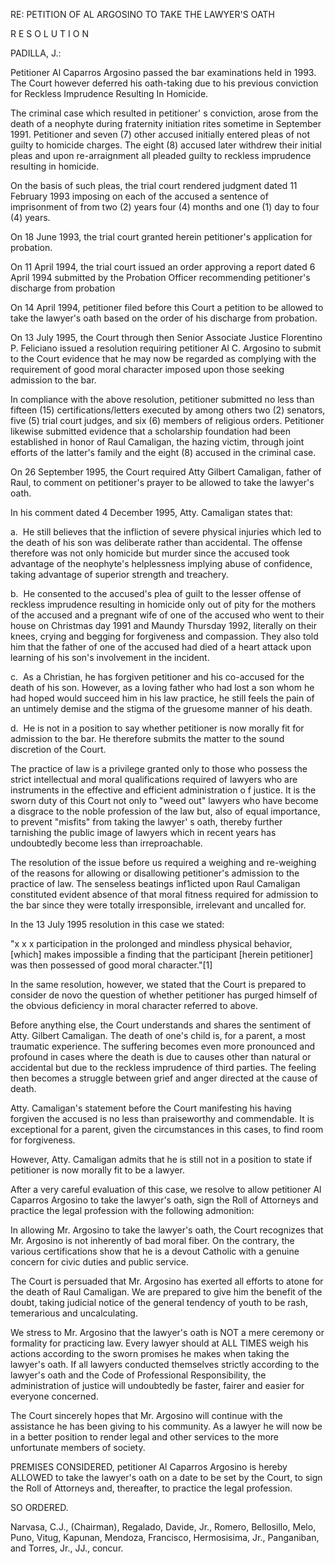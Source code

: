 RE: PETITION OF AL ARGOSINO TO TAKE THE LAWYER'S OATH

  

R E S O L U T I O N

PADILLA, J.:

  

Petitioner Al Caparros Argosino passed the bar examinations held in 1993. The Court however deferred his oath-taking due to his previous conviction for Reckless Imprudence Resulting In Homicide.

  

The criminal case which resulted in petitioner' s conviction, arose from the death of a neophyte during fraternity initiation rites sometime in September 1991. Petitioner and seven (7) other accused initially entered pleas of not guilty to homicide charges. The eight (8) accused later withdrew their initial pleas and upon re-arraignment all pleaded guilty to reckless imprudence resulting in homicide.

  

On the basis of such pleas, the trial court rendered judgment dated 11 February 1993 imposing on each of the accused a sentence of imprisonment of from two (2) years four (4) months and one (1) day to four (4) years.

  

On 18 June 1993, the trial court granted herein petitioner's application for probation.

  

On 11 April 1994, the trial court issued an order approving a report dated 6 April 1994 submitted by the Probation Officer recommending petitioner's discharge from probation

  

On 14 April 1994, petitioner filed before this Court a petition to be allowed to take the lawyer's oath based on the order of his discharge from probation.

  

On 13 July 1995, the Court through then Senior Associate Justice Florentino P. Feliciano issued a resolution requiring petitioner Al C. Argosino to submit to the Court evidence that he may now be regarded as complying with the requirement of good moral character imposed upon those seeking admission to the bar.

  

In compliance with the above resolution, petitioner submitted no less than fifteen (15) certifications/letters executed by among others two (2) senators, five (5) trial court judges, and six (6) members of religious orders. Petitioner likewise submitted evidence that a scholarship foundation had been established in honor of Raul Camaligan, the hazing victim, through joint efforts of the latter's family and the eight (8) accused in the criminal case.

  

On 26 September 1995, the Court required Atty Gilbert Camaligan, father of Raul, to comment on petitioner's prayer to be allowed to take the lawyer's oath.

  

In his comment dated 4 December 1995, Atty. Camaligan states that:

  

a.  He still believes that the infliction of severe physical injuries which led to the death of his son was deliberate rather than accidental. The offense therefore was not only homicide but murder since the accused took advantage of the neophyte's helplessness implying abuse of confidence, taking advantage of superior strength and treachery.

  

b.  He consented to the accused's plea of guilt to the lesser offense of reckless imprudence resulting in homicide only out of pity for the mothers of the accused and a pregnant wife of one of the accused who went to their house on Christmas day 1991 and Maundy Thursday 1992, literally on their knees, crying and begging for forgiveness and compassion. They also told him that the father of one of the accused had died of a heart attack upon learning of his son's involvement in the incident.

  

c.  As a Christian, he has forgiven petitioner and his co-accused for the death of his son. However, as a loving father who had lost a son whom he had hoped would succeed him in his law practice, he still feels the pain of an untimely demise and the stigma of the gruesome manner of his death.

  

d.  He is not in a position to say whether petitioner is now morally fit for admission to the bar. He therefore submits the matter to the sound discretion of the Court.

  

The practice of law is a privilege granted only to those who possess the strict intellectual and moral qualifications required of lawyers who are instruments in the effective and efficient administration o f justice. It is the sworn duty of this Court not only to "weed out" lawyers who have become a disgrace to the noble profession of the law but, also of equal importance, to prevent "misfits" from taking the lawyer' s oath, thereby further tarnishing the public image of lawyers which in recent years has undoubtedly become less than irreproachable.

  

The resolution of the issue before us required a weighing and re-weighing of the reasons for allowing or disallowing petitioner's admission to the practice of law. The senseless beatings inf1icted upon Raul Camaligan constituted evident absence of that moral fitness required for admission to the bar since they were totally irresponsible, irrelevant and uncalled for.

  

In the 13 July 1995 resolution in this case we stated:

"x x x participation in the prolonged and mindless physical behavior, [which] makes impossible a finding that the participant [herein petitioner] was then possessed of good moral character."[1]

In the same resolution, however, we stated that the Court is prepared to consider de novo the question of whether petitioner has purged himself of the obvious deficiency in moral character referred to above.

  

Before anything else, the Court understands and shares the sentiment of Atty. Gilbert Camaligan. The death of one's child is, for a parent, a most traumatic experience. The suffering becomes even more pronounced and profound in cases where the death is due to causes other than natural or accidental but due to the reckless imprudence of third parties. The feeling then becomes a struggle between grief and anger directed at the cause of death.

  

Atty. Camaligan's statement before the Court manifesting his having forgiven the accused is no less than praiseworthy and commendable. It is exceptional for a parent, given the circumstances in this cases, to find room for forgiveness.

  

However, Atty. Camaligan admits that he is still not in a position to state if petitioner is now morally fit to be a lawyer.

  

After a very careful evaluation of this case, we resolve to allow petitioner Al Caparros Argosino to take the lawyer's oath, sign the Roll of Attorneys and practice the legal profession with the following admonition:

  

In allowing Mr. Argosino to take the lawyer's oath, the Court recognizes that Mr. Argosino is not inherently of bad moral fiber. On the contrary, the various certifications show that he is a devout Catholic with a genuine concern for civic duties and public service.

  

The Court is persuaded that Mr. Argosino has exerted all efforts to atone for the death of Raul Camaligan. We are prepared to give him the benefit of the doubt, taking judicial notice of the general tendency of youth to be rash, temerarious and uncalculating.

  

We stress to Mr. Argosino that the lawyer's oath is NOT a mere ceremony or formality for practicing law. Every lawyer should at ALL TIMES weigh his actions according to the sworn promises he makes when taking the lawyer's oath. If all lawyers conducted themselves strictly according to the lawyer's oath and the Code of Professional Responsibility, the administration of justice will undoubtedly be faster, fairer and easier for everyone concerned.

  

The Court sincerely hopes that Mr. Argosino will continue with the assistance he has been giving to his community. As a lawyer he will now be in a better position to render legal and other services to the more unfortunate members of society.

  

PREMISES CONSIDERED, petitioner Al Caparros Argosino is hereby ALLOWED to take the lawyer's oath on a date to be set by the Court, to sign the Roll of Attorneys and, thereafter, to practice the legal profession.

SO ORDERED.

  

Narvasa, C.J., (Chairman), Regalado, Davide, Jr., Romero, Bellosillo, Melo, Puno, Vitug, Kapunan, Mendoza, Francisco, Hermosisima, Jr., Panganiban, and Torres, Jr., JJ., concur.